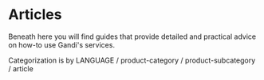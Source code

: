 # Articles

Beneath here you will find guides that provide detailed and practical advice on how-to use Gandi's services.

Categorization is by LANGUAGE / product-category / product-subcategory / article
